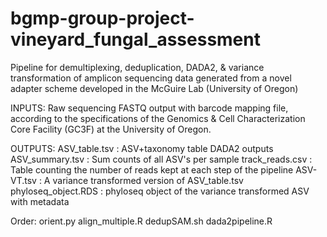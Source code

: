# bgmp-group-project-vineyard_fungal_assessment
Pipeline for demultiplexing, deduplication, DADA2, & variance transformation of amplicon sequencing data
generated from a novel adapter scheme developed in the McGuire Lab (University of Oregon)

INPUTS: 
Raw sequencing FASTQ output with barcode mapping file, according to the specifications of the Genomics & Cell Characterization Core Facility (GC3F) at the University of Oregon.

OUTPUTS: 
	 ASV_table.tsv       : ASV+taxonomy table DADA2 outputs 
	 ASV_summary.tsv     : Sum counts of all ASV's per sample 
	 track_reads.csv     : Table counting the number of reads kept at each step of the pipeline 
	 ASV-VT.tsv          : A variance transformed version of ASV_table.tsv 
	 phyloseq_object.RDS : phyloseq object of the variance transformed ASV with metadata 


Order: 
orient.py
align_multiple.R
dedupSAM.sh 
dada2pipeline.R

